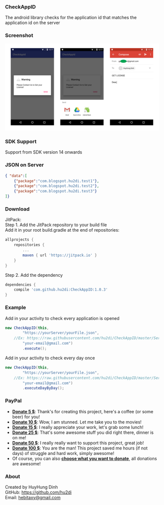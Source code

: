 ### CheckAppID
The android library checks for the application id that matches the application id on the server

### Screenshot
<img src="https://raw.githubusercontent.com/hu2di/CheckAppID/master/Screenshot/screenshot.png">

### SDK Support
Support from SDK version 14 onwards

### JSON on Server
```json
{ "data":[
	{"package":"com.blogspot.hu2di.test1"},
	{"package":"com.blogspot.hu2di.test2"},
	{"package":"com.blogspot.hu2di.test3"}
]}
```

### Download
JitPack:<br>
Step 1. Add the JitPack repository to your build file<br>
Add it in your root build.gradle at the end of repositories:
```groovy
allprojects {
	repositories {
		...
		maven { url 'https://jitpack.io' }
	}
}
```
Step 2. Add the dependency
```groovy
dependencies {
    compile 'com.github.hu2di:CheckAppID:1.0.3'
}
```

### Example
Add in your activity to check every application is opened
```java
new CheckAppID(this,
        "https://yourServer/yourFile.json", 
	//Ex: https://raw.githubusercontent.com/hu2di/CheckAppID/master/Server/CheckAppIds.json
        "your-email@gmail.com")
        .execute();
```
Add in your activity to check every day once
```java
new CheckAppID(this,
        "https://yourServer/yourFile.json", 
	//Ex: https://raw.githubusercontent.com/hu2di/CheckAppID/master/Server/CheckAppIds.json
        "your-email@gmail.com")
        .executeDayByDay();
```

### PayPal
 - [**Donate 5 $**](https://www.paypal.me/hungdh/5usd): Thank's for creating this project, here's a coffee (or some beer) for you!
 - [**Donate 10 $**](https://www.paypal.me/hungdh/10usd): Wow, I am stunned. Let me take you to the movies!
 - [**Donate 15 $**](https://www.paypal.me/hungdh/15usd): I really appreciate your work, let's grab some lunch! 
 - [**Donate 25 $**](https://www.paypal.me/hungdh/25usd): That's some awesome stuff you did right there, dinner is on me!
 - [**Donate 50 $**](https://www.paypal.me/hungdh/50usd): I really really want to support this project, great job!
 - [**Donate 100 $**](https://www.paypal.me/hungdh/100usd): You are the man! This project saved me hours (if not days) of struggle and hard work, simply awesome!
 - Of course, you can also [**choose what you want to donate**](https://www.paypal.me/hungdh), all donations are awesome!
 
### About
Created by HuyHung Dinh<br>
GitHub: https://github.com/hu2di<br>
Email: hebitaxy@gmail.com
